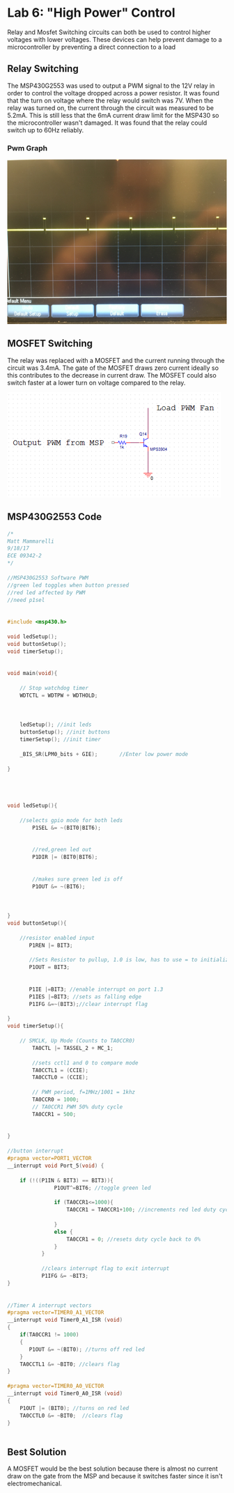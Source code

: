 # Lab 6: "High Power" Control
Relay and Mosfet Switching circuits can both be used to control higher voltages with lower voltages. 
These devices can help prevent damage to a microcontroller by preventing a direct connection to a load

## Relay Switching
The MSP430G2553 was used to output a PWM signal to the 12V relay in order to control the voltage dropped across a power resistor.
It was found that the turn on voltage where the relay would switch was 7V. When the relay was turned on, the current through the circuit was measured to be 5.2mA.
This is still less that the 6mA current draw limit for the MSP430 so the microcontroller wasn't damaged.
It was found that the relay could switch up to 60Hz reliably. 

### Pwm Graph
![alt text](images/pwmGraph.JPG "pwm") 

## MOSFET Switching
The relay was replaced with a MOSFET and the current running through the circuit was 3.4mA. The gate of the MOSFET draws zero current ideally so this contributes to the decrease in current draw.
The MOSFET could also switch faster at a lower turn on voltage compared to the relay.

![alt text](images/lowSide.png "Low Side Switch") 

## MSP430G2553 Code
```c
/*
Matt Mammarelli
9/18/17
ECE 09342-2
*/

//MSP430G2553 Software PWM
//green led toggles when button pressed
//red led affected by PWM
//need p1sel


#include <msp430.h>

void ledSetup();
void buttonSetup();
void timerSetup();


void main(void){

    // Stop watchdog timer
    WDTCTL = WDTPW + WDTHOLD;



    ledSetup(); //init leds
    buttonSetup(); //init buttons
    timerSetup(); //init timer

    _BIS_SR(LPM0_bits + GIE);       //Enter low power mode

}




void ledSetup(){

    //selects gpio mode for both leds
        P1SEL &= ~(BIT0|BIT6);


        //red,green led out
        P1DIR |= (BIT0|BIT6);


        //makes sure green led is off
        P1OUT &= ~(BIT6);



}
void buttonSetup(){

    //resistor enabled input
       P1REN |= BIT3;

       //Sets Resistor to pullup, 1.0 is low, has to use = to initialize
       P1OUT = BIT3;


       P1IE |=BIT3; //enable interrupt on port 1.3
       P1IES |=BIT3; //sets as falling edge
       P1IFG &=~(BIT3);//clear interrupt flag

}
void timerSetup(){

    // SMCLK, Up Mode (Counts to TA0CCR0)
        TA0CTL |= TASSEL_2 + MC_1;

        //sets cctl1 and 0 to compare mode
        TA0CCTL1 = (CCIE);
        TA0CCTL0 = (CCIE);

        // PWM period, f=1MHz/1001 = 1khz
        TA0CCR0 = 1000;
        // TA0CCR1 PWM 50% duty cycle
        TA0CCR1 = 500;


}

//button interrupt
#pragma vector=PORT1_VECTOR
__interrupt void Port_5(void) {

    if (!((P1IN & BIT3) == BIT3)){
               P1OUT^=BIT6; //toggle green led

               if (TA0CCR1<=1000){
                   TA0CCR1 = TA0CCR1+100; //increments red led duty cycle

               }
               else {
                   TA0CCR1 = 0; //resets duty cycle back to 0%
               }
           }

           //clears interrupt flag to exit interrupt
           P1IFG &= ~BIT3;
}


//Timer A interrupt vectors
#pragma vector=TIMER0_A1_VECTOR
__interrupt void Timer0_A1_ISR (void)
{
    if(TA0CCR1 != 1000)
    {
       P1OUT &= ~(BIT0); //turns off red led
    }
    TA0CCTL1 &= ~BIT0; //clears flag
}

#pragma vector=TIMER0_A0_VECTOR
__interrupt void Timer0_A0_ISR (void)
{
    P1OUT |= (BIT0); //turns on red led
    TA0CCTL0 &= ~BIT0;  //clears flag
}



```

## Best Solution
A MOSFET would be the best solution because there is almost no current draw on the gate from the MSP and because it switches faster since it isn't electromechanical.


